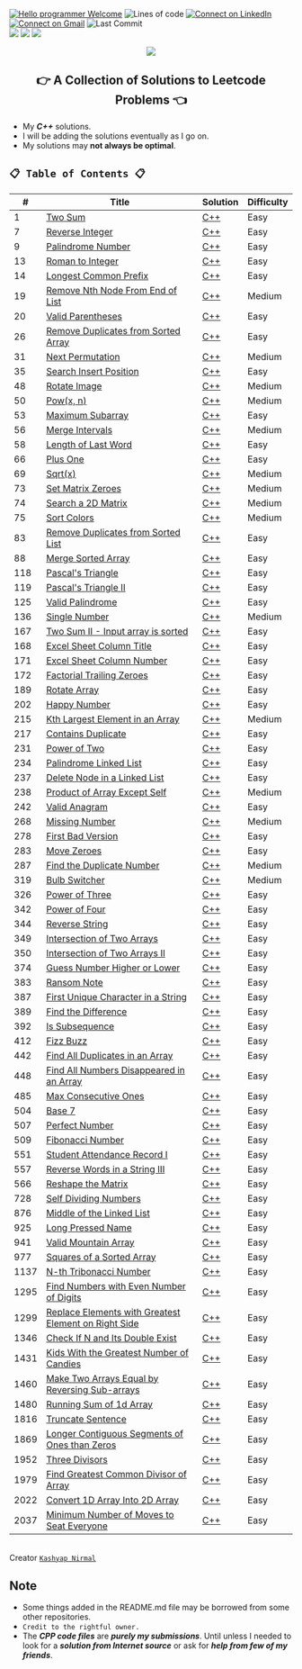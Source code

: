 [![Hello programmer Welcome](https://img.shields.io/badge/Hello,Programmer!-Welcome-orange.svg?style=flat&logo=github)](https://github.com/Kashyap-Nirmal)
![Lines of code](https://img.shields.io/tokei/lines/github/Kashyap-Nirmal/Leetcode-Solutions?style=plastic)
[![Connect on LinkedIn](https://img.shields.io/badge/--linkedin?label=LinkedIn&logo=LinkedIn&style=social)](https://www.linkedin.com/in/kashyap-nirmal/) 
[![Connect on Gmail](https://img.shields.io/badge/--Gmail?label=Gmail&logo=Gmail&style=social)](mailto:kashyapnirmal18@gmail.com)
![Last Commit](https://img.shields.io/github/last-commit/Kashyap-Nirmal/Leetcode-Solutions?style=plastic)
<br>
<img src="https://forthebadge.com/images/badges/for-you.svg" />
<img src="https://forthebadge.com/images/badges/built-with-love.svg" />
<img src="http://ForTheBadge.com/images/badges/made-with-c-plus-plus.svg" />

<p align="center">
<img src="https://capsule-render.vercel.app/api?type=rect&color=gradient&height=100&section=header&text=LeetCode%20Solutions&fontSize=70&fontAlignY=70" /> 
<h2 align="center">👉 A Collection of Solutions to Leetcode Problems 👈</h2>
</p>

- My ***C++*** solutions.
- I will be adding the solutions eventually as I go on.
- My solutions may **not always be optimal**.

## `📋 Table of Contents 📋`

<!--||[]()| [C++]()|Easy|-->
| # | Title | Solution | Difficulty |
|---| ----- | -------- | ---------- |
|1|[Two Sum](https://leetcode.com/problems/two-sum/)| [C++](./1.Two%20Sum.cpp)|Easy|
|7|[Reverse Integer](https://leetcode.com/problems/reverse-integer/)| [C++](7.%20Reverse%20Integer.cpp)|Easy|
|9|[Palindrome Number](https://leetcode.com/problems/palindrome-number/)|[C++](./9.%20Palindrome%20Number.cpp)|Easy|
|13|[Roman to Integer](https://leetcode.com/problems/roman-to-integer/)|[C++](./13.%20Roman%20to%20Integer.cpp)|Easy|
|14|[Longest Common Prefix](https://leetcode.com/problems/longest-common-prefix/)|[C++](./14.%20Longest%20Common%20Prefix.cpp)|Easy|
|19|[Remove Nth Node From End of List](https://leetcode.com/problems/remove-nth-node-from-end-of-list/)|[C++](./19.Remove%20Nth%20Node%20From%20End%20of%20List.cpp)|Medium||
|20|[Valid Parentheses](https://leetcode.com/problems/valid-parentheses/)| [C++](./20.%20Valid%20Parentheses.cpp)|Easy|
|26|[Remove Duplicates from Sorted Array](https://leetcode.com/problems/remove-duplicates-from-sorted-array/)| [C++](./26.%20Remove%20Duplicates%20from%20Sorted%20Array.cpp)|Easy|
|31|[Next Permutation](https://leetcode.com/problems/next-permutation/)| [C++](./31.%20Next%20Permutation.cpp)|Medium|
|35|[Search Insert Position](https://leetcode.com/problems/search-insert-position/)| [C++](./35.%20Search%20Insert%20Position.cpp)|Easy|
|48|[Rotate Image](https://leetcode.com/problems/rotate-image/)|[C++](./48.%20Rotate%20Image.cpp)|Medium||
|50|[Pow(x, n)](https://leetcode.com/problems/powx-n/)| [C++](./50.%20Pow(x,%20n).cpp)|Medium|
|53|[Maximum Subarray](https://leetcode.com/problems/maximum-subarray/)| [C++](./53.%20Maximum%20Subarray.cpp)|Easy|
|56|[Merge Intervals](https://leetcode.com/problems/merge-intervals/)| [C++](./56.%20Merge%20Intervals.cpp)|Medium|
|58|[Length of Last Word](https://leetcode.com/problems/length-of-last-word/submissions/)| [C++](./58.%20Length%20of%20Last%20Word.cpp)|Easy|
|66|[Plus One](https://leetcode.com/problems/plus-one/)| [C++](./66.%20Plus%20One.cpp)|Easy|
|69|[Sqrt(x)](https://leetcode.com/problems/sqrtx/)| [C++](./69.%20Sqrt(x).cpp)|Medium|
|73|[Set Matrix Zeroes](https://leetcode.com/problems/set-matrix-zeroes/)| [C++](./73.%20Set%20Matrix%20Zeroes.cpp)|Medium||
|74|[Search a 2D Matrix](https://leetcode.com/problems/search-a-2d-matrix/)| [C++](./74.%20Search%20a%202D%20Matrix.cpp)|Medium|
|75|[Sort Colors](https://leetcode.com/problems/sort-colors/)| [C++](./75.%20Sort%20Colors.cpp)|Medium|
|83|[Remove Duplicates from Sorted List](https://leetcode.com/problems/remove-duplicates-from-sorted-list/)| [C++](./83.%20Remove%20Duplicates%20from%20Sorted%20List.cpp)|Easy|
|88|[Merge Sorted Array](https://leetcode.com/problems/merge-sorted-array/)| [C++](./88.%20Merge%20Sorted%20Array.cpp)|Easy|
|118|[Pascal's Triangle](https://leetcode.com/problems/pascals-triangle/)| [C++](./118.%20Pascal's%20Triangle.cpp)|Easy|
|119|[Pascal's Triangle II](https://leetcode.com/problems/pascals-triangle-ii/)| [C++](./119.%20Pascal's%20Triangle%20II.cpp)|Easy|
|125|[Valid Palindrome](https://leetcode.com/problems/valid-palindrome/)| [C++](./125.%20Valid%20Palindrome.cpp)|Easy|
|136|[Single Number](https://leetcode.com/problems/single-number/)| [C++](./136.%20Single%20Number.cpp)|Medium|
|167|[Two Sum II - Input array is sorted](https://leetcode.com/problems/two-sum-ii-input-array-is-sorted/) | [C++](./167.%20Two%20Sum%20II%20-%20Input%20array%20is%20sorted.cpp)|Easy|
|168|[Excel Sheet Column Title](https://leetcode.com/problems/excel-sheet-column-title/) | [C++](./168.%20Excel%20Sheet%20Column%20Title.cpp)|Easy|
|171|[Excel Sheet Column Number](https://leetcode.com/problems/excel-sheet-column-number/)| [C++](./171.%20Excel%20Sheet%20Column%20Number.cpp)|Easy|
|172|[Factorial Trailing Zeroes](https://leetcode.com/problems/factorial-trailing-zeroes/) | [C++](./172.%20Factorial%20Trailing%20Zeroes.cpp)|Easy|
|189|[Rotate Array](https://leetcode.com/problems/rotate-array/)| [C++](./189.%20Rotate%20Array.cpp)|Easy|
|202|[Happy Number](https://leetcode.com/problems/happy-number/)| [C++](./202.%20Happy%20Number.cpp)|Easy|
|215|[Kth Largest Element in an Array](https://leetcode.com/problems/kth-largest-element-in-an-array/)| [C++](./215.%20Kth%20Largest%20Element%20in%20an%20Array.cpp)|Medium|
|217|[Contains Duplicate](https://leetcode.com/problems/contains-duplicate/)| [C++](./217.%20Contains%20Duplicate.cpp)|Easy|
|231|[Power of Two](https://leetcode.com/problems/power-of-two/)| [C++](./231.%20Power%20of%20Two.cpp)|Easy|
|234|[Palindrome Linked List](https://leetcode.com/problems/palindrome-linked-list/)| [C++](./234.%20Palindrome%20Linked%20List.cpp)|Easy|
|237|[Delete Node in a Linked List](https://leetcode.com/problems/delete-node-in-a-linked-list/)| [C++](./237.%20Delete%20Node%20in%20a%20Linked%20List.cpp)|Easy|
|238|[Product of Array Except Self](https://leetcode.com/problems/product-of-array-except-self/)| [C++](./238.%20Product%20of%20Array%20Except%20Self.cpp)|Medium|
|242|[Valid Anagram](https://leetcode.com/problems/valid-anagram/)| [C++](./242.%20Valid%20Anagram.cpp)|Easy|
|268|[Missing Number](https://leetcode.com/problems/missing-number/)| [C++](./268.%20Missing%20Number.cpp)|Medium|
|278|[First Bad Version](https://leetcode.com/problems/first-bad-version/)| [C++](./278.%20First%20Bad%20Version.cpp)|Easy|
|283|[Move Zeroes](https://leetcode.com/problems/move-zeroes/)  | [C++](./283.%20Move%20Zeroes.cpp)|Easy|
|287|[Find the Duplicate Number](https://leetcode.com/problems/find-the-duplicate-number/)| [C++](287.%20Find%20the%20Duplicate%20Number.cpp)|Medium||
|319|[Bulb Switcher](https://leetcode.com/problems/bulb-switcher/) | [C++](./319.%20Bulb%20Switcher.cpp)|Medium|
|326|[Power of Three](https://leetcode.com/problems/power-of-three/) | [C++](./326.%20Power%20of%20Three.cpp)|Easy|
|342|[Power of Four](https://leetcode.com/problems/power-of-four/) | [C++](./342.%20Power%20of%20Four.cpp)|Easy|
|344|[Reverse String](https://leetcode.com/problems/reverse-string/)| [C++](./344.%20Reverse%20String.cpp) |Easy|
|349|[Intersection of Two Arrays](https://leetcode.com/problems/intersection-of-two-arrays/) | [C++](./349.%20Intersection%20of%20Two%20Arrays.cpp)|Easy|
|350|[Intersection of Two Arrays II](https://leetcode.com/problems/intersection-of-two-arrays-ii/)| [C++](./350.%20Intersection%20of%20Two%20Arrays%20II.cpp)|Easy|
|374|[Guess Number Higher or Lower](https://leetcode.com/problems/guess-number-higher-or-lower/)| [C++](./374.%20Guess%20Number%20Higher%20or%20Lower.cpp) |Easy|
|383|[Ransom Note](https://leetcode.com/problems/ransom-note/) | [C++](./383.%20Ransom%20Note.cpp)|Easy|
|387|[First Unique Character in a String](https://leetcode.com/problems/first-unique-character-in-a-string/)| [C++]() |Easy|
|389|[Find the Difference](https://leetcode.com/problems/find-the-difference/) | [C++](./389.%20Find%20the%20Difference.cpp)|Easy|
|392|[Is Subsequence](https://leetcode.com/problems/is-subsequence/)| [C++](./392.%20Is%20Subsequence.cpp)|Easy|
|412|[Fizz Buzz](https://leetcode.com/problems/fizz-buzz/) | [C++](./412.%20Fizz%20Buzz.cpp)|Easy|
|442|[Find All Duplicates in an Array](https://leetcode.com/problems/find-all-duplicates-in-an-array/)| [C++](./442.%20Find%20All%20Duplicates%20in%20an%20Array.cpp) |Easy|
|448|[Find All Numbers Disappeared in an Array](https://leetcode.com/problems/find-all-numbers-disappeared-in-an-array/)| [C++](./448.%20Find%20All%20Numbers%20Disappeared%20in%20an%20Array.cpp) |Easy|
|485|[Max Consecutive Ones](https://leetcode.com/problems/max-consecutive-ones/)| [C++](./485.%20Max%20Consecutive%20Ones.cpp) |Easy|
|504|[Base 7](https://leetcode.com/problems/base-7/)| [C++](./504.%20Base%207.cpp) |Easy|
|507|[Perfect Number](https://leetcode.com/problems/perfect-number/)| [C++](./507.%20Perfect%20Number.cpp)|Easy|
|509|[Fibonacci Number](https://leetcode.com/problems/fibonacci-number/) | [C++](./509.%20Fibonacci%20Number.cpp)|Easy|
|551|[Student Attendance Record I](https://leetcode.com/problems/student-attendance-record-i/)| [C++](./551.%20Student%20Attendance%20Record%20I.cpp)|Easy|
|557|[Reverse Words in a String III](https://leetcode.com/problems/reverse-words-in-a-string-iii/)| [C++](./557.%20Reverse%20Words%20in%20a%20String%20III.cpp) |Easy|
|566|[Reshape the Matrix](https://leetcode.com/problems/reshape-the-matrix/) | [C++](./566.%20Reshape%20the%20Matrix.cpp) |Easy|
|728|[Self Dividing Numbers](https://leetcode.com/problems/self-dividing-numbers/)| [C++](./728.%20Self%20Dividing%20Numbers.cpp)|Easy|
|876|[Middle of the Linked List](https://leetcode.com/problems/middle-of-the-linked-list/) | [C++](./876.%20Middle%20of%20the%20Linked%20List.cpp)|Easy|
|925|[Long Pressed Name](https://leetcode.com/problems/long-pressed-name/)| [C++](./925.%20Long%20Pressed%20Name.cpp)|Easy|
|941|[Valid Mountain Array](https://leetcode.com/problems/valid-mountain-array/) | [C++](./941.%20Valid%20Mountain%20Array.cpp)|Easy|
|977|[Squares of a Sorted Array](https://leetcode.com/problems/squares-of-a-sorted-array/) | [C++](./977.%20Squares%20of%20a%20Sorted%20Array.cpp)|Easy|
|1137|[N-th Tribonacci Number](https://leetcode.com/problems/n-th-tribonacci-number/)| [C++](./1137.%20N-th%20Tribonacci%20Number.cpp) |Easy|
|1295|[Find Numbers with Even Number of Digits](https://leetcode.com/problems/find-numbers-with-even-number-of-digits/)| [C++](./1295.%20Find%20Numbers%20with%20Even%20Number%20of%20Digits.cpp) |Easy|
|1299|[Replace Elements with Greatest Element on Right Side](https://leetcode.com/problems/replace-elements-with-greatest-element-on-right-side/)| [C++](./1299.%20Replace%20Elements%20with%20Greatest%20Element%20on%20Right%20Side.cpp) |Easy|
|1346|[Check If N and Its Double Exist](https://leetcode.com/problems/check-if-n-and-its-double-exist/)| [C++](./1346.%20Check%20If%20N%20and%20Its%20Double%20Exist.cpp) |Easy|
|1431|[Kids With the Greatest Number of Candies](https://leetcode.com/problems/kids-with-the-greatest-number-of-candies/)| [C++](./1431.%20Kids%20With%20the%20Greatest%20Number%20of%20Candies.cpp)|Easy|
|1460|[Make Two Arrays Equal by Reversing Sub-arrays](https://leetcode.com/problems/make-two-arrays-equal-by-reversing-sub-arrays/)| [C++](./1460.%20Make%20Two%20Arrays%20Equal%20by%20Reversing%20Sub-arrays.cpp)|Easy|
|1480|[Running Sum of 1d Array](https://leetcode.com/problems/running-sum-of-1d-array/submissions/)| [C++](./1480.%20Running%20Sum%20of%201d%20Array.cpp)|Easy||1784|[Check if Binary String Has at Most One Segment of Ones](https://leetcode.com/problems/check-if-binary-string-has-at-most-one-segment-of-ones/)| [C++](./1784.%20Check%20if%20Binary%20String%20Has%20at%20Most%20One%20Segment%20of%20Ones.cpp) |Easy|
|1816|[Truncate Sentence](https://leetcode.com/problems/truncate-sentence/)| [C++](./1816.%20Truncate%20Sentence.cpp)|Easy|
|1869|[Longer Contiguous Segments of Ones than Zeros](https://leetcode.com/problems/longer-contiguous-segments-of-ones-than-zeros/) | [C++](./1869.%20Longer%20Contiguous%20Segments%20of%20Ones%20than%20Zeros.cpp)|Easy|
|1952|[Three Divisors](https://leetcode.com/problems/three-divisors/)| [C++](./1952.%20Three%20Divisors.cpp) |Easy|
|1979|[Find Greatest Common Divisor of Array](https://leetcode.com/problems/find-greatest-common-divisor-of-array/)| [C++](./1979.%20Find%20Greatest%20Common%20Divisor%20of%20Array.cpp) |Easy|
|2022|[Convert 1D Array Into 2D Array](https://leetcode.com/problems/convert-1d-array-into-2d-array/)| [C++](./2022.%20Convert%201D%20Array%20Into%202D%20Array.cpp) |Easy|
|2037|[Minimum Number of Moves to Seat Everyone](https://leetcode.com/problems/minimum-number-of-moves-to-seat-everyone/)|[C++](./2037.%20Minimum%20Number%20of%20Moves%20to%20Seat%20Everyone.cpp)|Easy|

<br>Creator [`Kashyap Nirmal`](https://github.com/Kashyap-Nirmal/)

## Note
- Some things added in the README.md file may be borrowed from some other repositories. 
- `Credit to the rightful owner.`
- The ***CPP code files*** are ***purely my submissions***. Until unless I needed to look for a ***solution from Internet source*** or ask for ***help from few of my friends***.

